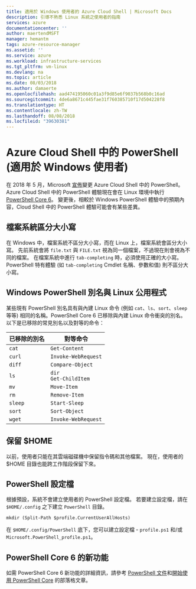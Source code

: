 ```yaml
---
title: 適用於 Windows 使用者的 Azure Cloud Shell | Microsoft Docs
description: 引導不熟悉 Linux 系統之使用者的指南
services: azure
documentationcenter: ''
author: maertendMSFT
manager: hemantm
tags: azure-resource-manager
ms.assetid: ''
ms.service: azure
ms.workload: infrastructure-services
ms.tgt_pltfrm: vm-linux
ms.devlang: na
ms.topic: article
ms.date: 08/03/2018
ms.author: damaerte
ms.openlocfilehash: aad474195060c01a3f9d85e6f9037b568b0c16ad
ms.sourcegitcommit: 4de6a8671c445fae31f760385710f17d504228f8
ms.translationtype: HT
ms.contentlocale: zh-TW
ms.lasthandoff: 08/08/2018
ms.locfileid: "39630381"
---
```

# <a name="powershell-in-azure-cloud-shell-for-windows-users"></a>Azure Cloud Shell 中的 PowerShell (適用於 Windows 使用者)

在 2018 年 5 月，Microsoft [宣佈](https://azure.microsoft.com/blog/pscloudshellrefresh/)變更 Azure Cloud Shell 中的 PowerShell。
Azure Cloud Shell 中的 PowerShell 體驗現在會在 Linux 環境中執行 [PowerShell Core 6](https://github.com/powershell/powershell)。
變更後，相較於 Windows PowerShell 體驗中的預期內容，Cloud Shell 中的 PowerShell 體驗可能會有某些差異。

## <a name="file-system-case-sensitivity"></a>檔案系統區分大小寫

在 Windows 中，檔案系統不區分大小寫，而在 Linux 上，檔案系統會區分大小寫。
先前系統會將 `file.txt` 與 `FILE.txt` 視為同一個檔案，不過現在則會視為不同的檔案。
在檔案系統中進行 `tab-completing` 時，必須使用正確的大小寫。
PowerShell 特有體驗 (如 `tab-completing` Cmdlet 名稱、參數和值) 則不區分大小寫。

## <a name="windows-powershell-aliases-vs-linux-utilities"></a>Windows PowerShell 別名與 Linux 公用程式

某些現有 PowerShell 別名具有與內建 Linux 命令 (例如 `cat`、`ls`、`sort`、`sleep` 等等) 相同的名稱。PowerShell Core 6 已移除與內建 Linux 命令衝突的別名。
以下是已移除的常見別名以及對等的命令：  

|已移除的別名   |對等命令   |
|---|---|
|`cat`    | `Get-Content` |
|`curl`   | `Invoke-WebRequest` |
|`diff`   | `Compare-Object` |
|`ls`     | `dir` <br> `Get-ChildItem` |
|`mv`     | `Move-Item`   |
|`rm`     | `Remove-Item` |
|`sleep`  | `Start-Sleep` |
|`sort`   | `Sort-Object` |
|`wget`   | `Invoke-WebRequest` |

## <a name="persisting-home"></a>保留 $HOME

以前，使用者只能在其雲端磁碟機中保留指令碼和其他檔案。
現在，使用者的 $HOME 目錄也能跨工作階段保留下來。

## <a name="powershell-profile"></a>PowerShell 設定檔

根據預設，系統不會建立使用者的 PowerShell 設定檔。
若要建立設定檔，請在 `$HOME/.config` 之下建立 `PowerShell` 目錄。

```azurepowershell-interactive
mkdir (Split-Path $profile.CurrentUserAllHosts)
```

在 `$HOME/.config/PowerShell` 底下，您可以建立設定檔 - `profile.ps1` 和/或 `Microsoft.PowerShell_profile.ps1`。

## <a name="whats-new-in-powershell-core-6"></a>PowerShell Core 6 的新功能

如需 PowerShell Core 6 新功能的詳細資訊，請參考 [PowerShell 文件](https://docs.microsoft.com/powershell/scripting/whats-new/what-s-new-in-powershell-core-60?view=powershell-6)和[開始使用 PowerShell Core](https://blogs.msdn.microsoft.com/powershell/2017/06/09/getting-started-with-powershell-core-on-windows-mac-and-linux/) 的部落格文章。
